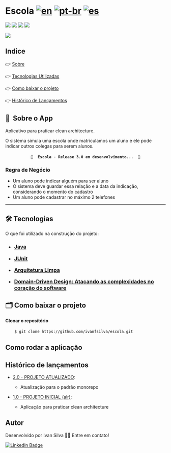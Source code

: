 # Escola  [![en](https://img.shields.io/badge/lang-en-red.svg)](https://github.com/ivanfsilva/gatitobook/blob/master/README.md) [![pt-br](https://img.shields.io/badge/lang-pt--br-green.svg)](https://github.com/ivanfsilva/gatitobook/blob/master/README.md) [![es](https://img.shields.io/badge/lang-es-yellow.svg)](https://github.com/ivanfsilva/gatitobook/blob/master/README.es.md)

![](https://img.shields.io/github/issues/ivanfsilva/rh)
![](https://img.shields.io/github/forks/ivanfsilva/rh)
![](https://img.shields.io/github/stars/ivanfsilva/rh)
![](https://img.shields.io/github/license/ivanfsilva/rh)


![](https://img.shields.io/badge/STATUS-CONCLUIDO-green)

## Indice

👉 [Sobre](#-sobre-o-app)

👉 [Tecnologias Utilizadas](#-tecnologias)

👉 [Como baixar o projeto](#-como-baixar-o-projeto)

👉 [Histórico de Lançamentos](#histórico-de-lançamentos)

## 🔖&nbsp; Sobre o App

Aplicativo para praticar clean architecture. 

O sistema simula uma escola onde matriculamos um aluno e ele pode indicar outros colegas para serem alunos.

<h4 align="center"> 

	🚧  Escola - Release 3.0 em desenvolvimento...  🚧

</h4>


### Regra de Negócio

* Um aluno pode indicar alguém para ser aluno
* O sistema deve guardar essa relação e a data da indicação, considerando o momento do cadastro
* Um aluno pode cadastrar no máximo 2 telefones
---



## 🛠 Tecnologias

O que foi utilizado na construção do projeto:

<h3>

* [Java](https://dev.java/)


* [JUnit](https://junit.org/junit5/)


* [Arquitetura Limpa](https://www.amazon.com.br/Arquitetura-Limpa-artes%C3%A3o-estrutura-software-ebook/dp/B085PP6Y8P/ref=tmm_kin_swatch_0?_encoding=UTF8&qid=1637863080&sr=8-3)


* [Domain-Driven Design: Atacando as complexidades no coração do software](https://www.amazon.com.br/Domain-Driven-Design-Eric-Evans/dp/8550800651)

</h3>


## 🗂 Como baixar o projeto

#### Clonar o repositório

```bash
    $ git clone https://github.com/ivanfsilva/escola.git
```

## Como rodar a aplicação

## Histórico de lançamentos

[comment]: <> (* [3.0 - PROJETO ATUALIZADO &#40;alr&#41;]&#40;https://github.com/ivanfsilva/escola/releases/tag/v3.0&#41;:)

[comment]: <> (  * Atualização para praticar DDD - Domain Driven Design)

* [2.0 - PROJETO ATUALIZADO](https://github.com/ivanfsilva/escola/releases/tag/v2.0):
  * Atualização para o padrão monorepo
  
* [1.0 - PROJETO INICIAL (alr)](https://github.com/ivanfsilva/escola/releases/tag/v1.0):
  * Aplicação para praticar clean architecture
  
  
## Autor

Desenvolvido por Ivan Silva 👋🏽 Entre em contato!

[![Linkedin Badge](https://img.shields.io/badge/-IvanSilva-blue?style=flat-square&logo=Linkedin&logoColor=white&link=https://www.linkedin.com/in/ivanfsilva/)](https://www.linkedin.com/in/ivanfsilva/) 

